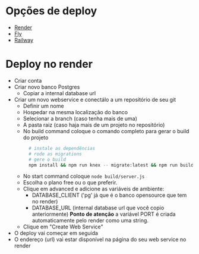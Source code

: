 # Opções de deploy

- [Render](render.com)
- [Fly](fly.io)
- [Railway](railway.app)

# Deploy no render

- Criar conta
- Criar novo banco Postgres
    - Copiar a internal database url
- Criar um novo webservice e conectálo a um repositório de seu git
    - Definir um nome
    - Hospedar na mesma localização do banco
    - Selecionar a branch (caso tenha mais de uma)
    - A pasta raiz (caso haja mais de um projeto no repositório)
    - No build command coloque o comando completo para gerar o build do projeto
      ```bash
        # instale as dependências
        # rode as migrations
        # gere o build
        npm install && npm run knex -- migrate:latest && npm run build
      ```
    - No start command coloque `node build/server.js`
    - Escolha o plano free ou o que preferir.
    - Clique em advanced e adicione as variáveis de ambiente:
        - DATABASE_CLIENT ('pg' já que é o banco opensource que tem no render)
        - DATABASE_URL (internal database url que você copio anteriormente)
    **Ponto de atenção** a variável PORT é criada automaticamente pelo render como uma string.
    - Clique em "Create Web Service"
- O deploy vai começar em seguida
- O endereço (url) vai estar disponível na página do seu web service no render